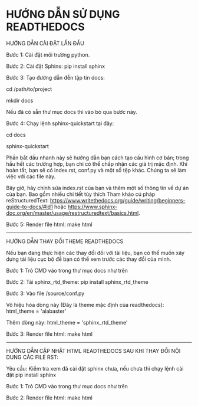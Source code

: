 HƯỚNG DẪN SỬ DỤNG READTHEDOCS
=========================
HƯỚNG DẪN CÀI ĐẶT LẦN ĐẦU

Bước 1: Cài đặt môi trường python.

Bước 2: Cài đặt Sphinx: pip install sphinx

Bước 3: Tạo đường dẫn đễn tập tin docs:

cd /path/to/project

mkdir docs

Nếu đã có sẵn thư mục docs thì vào bỏ qua bước này.

Bước 4: Chạy lệnh sphinx-quickstart tại đây:

cd docs

sphinx-quickstart

Phần bắt đầu nhanh này sẽ hướng dẫn bạn cách tạo cấu hình cơ bản; trong hầu hết các trường hợp, bạn chỉ có thể chấp nhận các giá trị mặc định. Khi hoàn tất, bạn sẽ có index.rst, conf.py và một số tệp khác. Chúng ta sẽ làm việc với các file này.

Bây giờ, hãy chỉnh sửa index.rst của bạn và thêm một số thông tin về dự án của bạn. Bao gồm nhiều chi tiết tùy thích
Tham khảo cú pháp reStructuredText: https://www.writethedocs.org/guide/writing/beginners-guide-to-docs/#id1 hoặc https://www.sphinx-doc.org/en/master/usage/restructuredtext/basics.html.

Bước 5: Render file html: make html

----------------------------------
HƯỚNG DẪN THAY ĐỔI THEME READTHEDOCS

Nếu bạn đang thực hiện các thay đổi đối với tài liệu, bạn có thể muốn xây dựng
tài liệu cục bộ để bạn có thể xem trước các thay đổi của mình.

Bước 1: Trỏ CMD vào trong thư mục docs như trên

Bước 2: Tải sphinx_rtd_theme: pip install sphinx_rtd_theme

Bước 3: Vào file /source/conf.py

Vô hiệu hóa dòng này (Đây là theme mặc định của readthedocs): html_theme = 'alabaster'

Thêm dòng này: html_theme = 'sphinx_rtd_theme' 

Bước 3: Render file html: make html

----------------------------------
HƯỚNG DẪN CẬP NHẬT HTML READTHEDOCS SAU KHI THAY ĐỔI NỘI DUNG CÁC FILE RST:

Yêu cầu: Kiểm tra xem đã cài đặt sphinx chưa, nếu chưa thì chạy lệnh cài đặt pip install sphinx

Bước 1: Trỏ CMD vào trong thư mục docs như trên

Bước 2: Render file html: make html